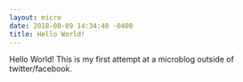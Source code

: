 ```yaml
---
layout: micro
date: 2018-08-09 14:34:40 -0400
title: Hello World!
---
```

Hello World! This is my first attempt at a microblog outside of twitter/facebook.
